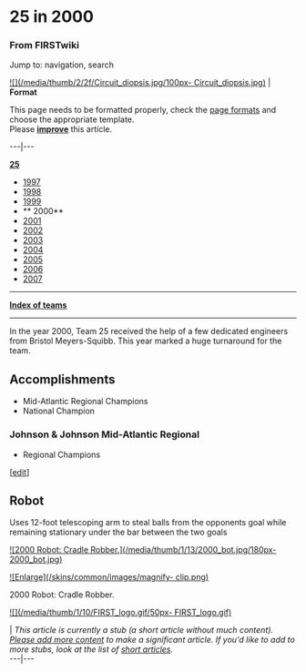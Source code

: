 # 25 in 2000

### From FIRSTwiki

Jump to: navigation, search

[![](/media/thumb/2/2f/Circuit_diopsis.jpg/100px-
Circuit_diopsis.jpg)](/index.php/Image:Circuit_diopsis.jpg "" ) |  **Format**  

This page needs to be formatted properly, check the [page
formats](/index.php/FIRSTwiki:Page_formats "FIRSTwiki:Page formats" ) and
choose the appropriate template.  
Please
**[improve](http://www.firstwiki.net/index.php?title=25_in_2000&action=edit
"http://www.firstwiki.net/index.php?title=25_in_2000&action=edit" )** this
article.  
  
---|---  
  
  

**[25](/index.php/25 "25" )**

  * [ 1997](/index.php/25_in_1997 "25 in 1997" )
  * [ 1998](/index.php/25_in_1998 "25 in 1998" )
  * [ 1999](/index.php/25_in_1999 "25 in 1999" )
  * ** 2000**
  * [ 2001](/index.php/25_in_2001 "25 in 2001" )
  * [ 2002](/index.php/25_in_2002 "25 in 2002" )
  * [ 2003](/index.php/25_in_2003 "25 in 2003" )
  * [ 2004](/index.php/25_in_2004 "25 in 2004" )
  * [ 2005](/index.php/25_in_2005 "25 in 2005" )
  * [ 2006](/index.php/25_in_2006 "25 in 2006" )
  * [ 2007](/index.php/25_in_2007 "25 in 2007" )

* * *

**[Index of teams](/index.php/Index_of_teams "Index of teams" )**  
  
---  
  
In the year 2000, Team 25 received the help of a few dedicated engineers from
Bristol Meyers-Squibb. This year marked a huge turnaround for the team.


## Accomplishments

  * Mid-Atlantic Regional Champions 
  * National Champion 


### Johnson &amp; Johnson Mid-Atlantic Regional

  * Regional Champions 

[[edit](/index.php?title=25_in_2000&action=edit&section=3 "Edit section:
Robot" )]

## Robot

Uses 12-foot telescoping arm to steal balls from the opponents goal while
remaining stationary under the bar between the two goals

[![2000 Robot: Cradle Robber.](/media/thumb/1/13/2000_bot.jpg/180px-
2000_bot.jpg)](/index.php/Image:2000_bot.jpg "2000 Robot: Cradle Robber." )

[![Enlarge](/skins/common/images/magnify-
clip.png)](/index.php/Image:2000_bot.jpg "Enlarge" )

2000 Robot: Cradle Robber.

[![](/media/thumb/1/10/FIRST_logo.gif/50px-
FIRST_logo.gif)](/index.php/Image:FIRST_logo.gif "" )

|  _This article is currently a stub (a short article without much content).
[Please add more
content](http://www.firstwiki.net/index.php?title=25_in_2000&action=edit
"http://www.firstwiki.net/index.php?title=25_in_2000&action=edit" ) to make a
significant article. If you'd like to add to more stubs, look at the list of
[short articles](/index.php/Special:Shortpages "Special:Shortpages" )._  
---|---  
  
